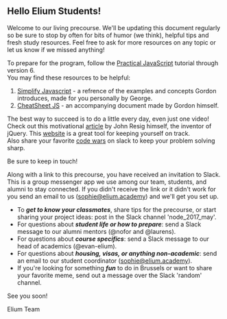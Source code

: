 
## Hello Elium Students!

Welcome to our living precourse.  We'll be updating this document regularly so be sure to stop by often for bits of humor (we think), helpful tips and fresh study resources.  Feel free to ask for more resources on any topic or let us know if we missed anything!


To prepare for the program, follow the [Practical JavaScript](https://watchandcode.com/p/practical-javascript) tutorial through version 6.   
You may find these resources to be helpful:  
	
1. [Simplify Javascript](https://github.com/GeorgeFourikis/Simplify-JavaScript) - a refrence of the examples and concepts Gordon introduces, made for you personally by George.   
2. [CheatSheet JS](https://github.com/gordonmzhu/cheatsheet-js) - an accompanying document made by Gordon himself.

The best way to succeed is to do a little every day, even just one video!  Check out this motivational [article](http://ejohn.org/blog/write-code-every-day/) by John Resig himself, the inventor of jQuery.  This [website](https://codehalf.com) is a great tool for keeping yourself on track.  
Also share your favorite [code wars](https://www.codewars.com/trainer/setup) on slack to keep your problem solving sharp.  

Be sure to keep in touch!  

Along with a link to this precourse, you have received an invitation to Slack.  This is a group messenger app we use among our team, students, and alumni to stay connected.  If you didn't receive the link or it didn't work for you send an email to us (sophie@elium.academy) and we'll get you set up.
* To **_get to know your classmates_**, share tips for the precourse, or start sharing your project ideas: post in the Slack channel 'node_2017_may'.
* For questions about **_student life or how to prepare_**: send a Slack message to our alumni mentors (@nofor and @laurens).
* For questions about **_course specifics_**: send a Slack message to our head of academics (@evan-elium).
* For questions about **_housing, visas, or anything non-academic_**: send an email to our student coordinator (sophie@elium.academy).
* If you're looking for something **_fun_** to do in Brussels or want to share your favorite meme, send out a message over the Slack 'random' channel.

See you soon!

Elium Team


